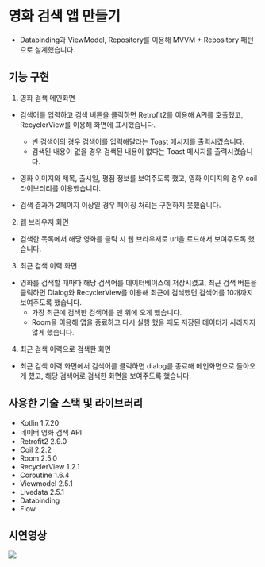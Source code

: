 # 영화 검색 앱 만들기

- Databinding과 ViewModel, Repository를 이용해 MVVM + Repository 패턴으로 설계했습니다.

## 기능 구현
1. 영화 검색 메인화면
- 검색어를 입력하고 검색 버튼을 클릭하면 Retrofit2를 이용해 API를 호출했고, RecyclerView를 이용해 화면에 표시했습니다.
  - 빈 검색어의 경우 검색어를 입력해달라는 Toast 메시지를 출력시켰습니다.
  - 검색된 내용이 없을 경우 검색된 내용이 없다는 Toast 메시지를 출력시켰습니다.
- 영화 이미지와 제목, 출시일, 평점 정보를 보여주도록 했고, 영화 이미지의 경우 coil 라이브러리를 이용했습니다.

- 검색 결과가 2페이지 이상일 경우 페이징 처리는 구현하지 못했습니다.

2. 웹 브라우저 화면
 - 검색한 목록에서 해당 영화를 클릭 시 웹 브라우저로 url을 로드해서 보여주도록 했습니다.

3. 최근 검색 이력 화면
 - 영화를 검색할 때마다 해당 검색어를 데이터베이스에 저장시켰고, 최근 검색 버튼을 클릭하면 Dialog와 RecyclerView를 이용해 최근에 검색했던 검색어를 10개까지 보여주도록 했습니다.
   - 가장 최근에 검색한 검색어를 맨 위에 오게 했습니다.
   - Room을 이용해 앱을 종료하고 다시 실행 했을 때도 저장된 데이터가 사라지지 않게 했습니다.

4. 최근 검색 이력으로 검색한 화면
 - 최근 검색 이력 화면에서 검색어를 클릭하면 dialog를 종료해 메인화면으로 돌아오게 했고, 해당 검색어로 검색한 화면을 보여주도록 했습니다.
 
 ## 사용한 기술 스택 및 라이브러리
- Kotlin 1.7.20
- 네이버 영화 검색 API
- Retrofit2 2.9.0
- Coil 2.2.2
- Room 2.5.0
- RecyclerView 1.2.1
- Coroutine 1.6.4
- Viewmodel 2.5.1
- Livedata 2.5.1
- Databinding
- Flow

## 시연영상
<img src="https://user-images.githubusercontent.com/62510764/215315193-939593af-d1a2-4832-88db-ff2f669c4dab.gif">
